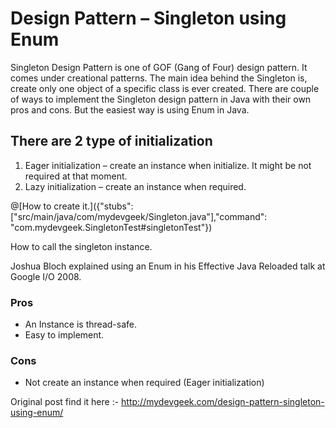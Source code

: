 # Design Pattern – Singleton using Enum

Singleton Design Pattern is one of GOF (Gang of Four) design pattern. It comes under creational patterns. The main idea behind the Singleton is, create only one object of a specific class is ever created. There are couple of ways to implement the Singleton design pattern in Java with their own pros and cons. But the easiest way is using Enum in Java.

## There are 2 type of initialization
1. Eager initialization – create an instance when initialize. It might be not required at that moment.
2. Lazy initialization – create an instance when required.


@[How to create it.]({"stubs": ["src/main/java/com/mydevgeek/Singleton.java"],"command": "com.mydevgeek.SingletonTest#singletonTest"})

How to call the singleton instance.

Joshua Bloch explained using an Enum in his Effective Java Reloaded talk at Google I/O 2008.

### Pros

+ An Instance is thread-safe.
+ Easy to implement.

### Cons

+ Not create an instance when required (Eager initialization)

Original post find it here :- http://mydevgeek.com/design-pattern-singleton-using-enum/
